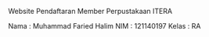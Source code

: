 Website Pendaftaran Member Perpustakaan ITERA

Nama  : Muhammad Faried Halim
NIM   : 121140197
Kelas  : RA
